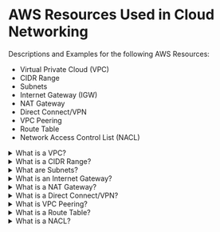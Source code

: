 # AWS Resources Used in Cloud Networking

Descriptions and Examples for the following AWS Resources:

- Virtual Private Cloud (VPC)
- CIDR Range
- Subnets
- Internet Gateway (IGW)
- NAT Gateway
- Direct Connect/VPN
- VPC Peering
- Route Table
- Network Access Control List (NACL)



<details><summary>What is a VPC?</summary><p>

### VPC:
![VPC](images/vpc-icon.svg)
- Virtual Private Cloud
- Create a virtual networking environment
- Isolated section of your AWS services - keeps your stuff contained

It’s customisable:
- Private and public access (depending on what you’re architecting)
- IP ranges
- Security controls - NACL
- Connect to on premises infra via VPN/Direct connect - hybrid cloud
- Route Table
- Connect it to the internet or on premises infra
- NAT gateway - bastion/jumpbox
- VPC Peering (no transitive peering, you have to be explicit)

Your VPC sits inside a Region. Subnets sit inside a VPC.

NOTE: Your free AWS account comes with a default VPC and we’re going to create a custom VPC.

</p></details>


<details><summary>What is a CIDR Range?</summary><p>

Pending Input

</p></details>

<details><summary>What are Subnets?</summary><p>

Pending Input

</p></details>

<details><summary>What is an Internet Gateway?</summary><p>

![IGW](images/igw-icon.svg)


Pending Input

</p></details>

<details><summary>What is a NAT Gateway?</summary><p>

![NAT](images/nat-icon.svg)

Pending Input

</p></details>

<details><summary>What is a Direct Connect/VPN?</summary><p>

![DirectConnect](images/direct-connect-icon.svg)

Pending Input

</p></details>

<details><summary>What is VPC Peering?</summary><p>

![Peering](images/vpc-peering-icon.svg)

Pending Input

</p></details>

<details><summary>What is a Route Table?</summary><p>

![Router](images/router-icon.svg)

Pending Input

</p></details>

<details><summary>What is a NACL?</summary><p>

![NACL](images/nacl-icon.svg)

Pending Input

</p></details>




